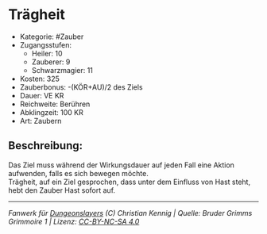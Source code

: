 # Trägheit  
- Kategorie: #Zauber  
- Zugangsstufen:  
  - Heiler: 10  
  - Zauberer: 9  
  - Schwarzmagier: 11  
- Kosten: 325  
- Zauberbonus: -(KÖR+AU)/2 des Ziels  
- Dauer: VE KR  
- Reichweite: Berühren  
- Abklingzeit: 100 KR  
- Art: Zaubern     

## Beschreibung:
Das Ziel muss während der Wirkungsdauer auf jeden Fall eine Aktion aufwenden, falls es sich bewegen möchte.<br>Trägheit, auf ein Ziel gesprochen, dass unter dem Einfluss von Hast steht, hebt den Zauber Hast sofort auf.


___
*Fanwerk für [Dungeonslayers](https://www.dungeonslayers.net/) (C) Christian Kennig | Quelle: Bruder Grimms Grimmoire 1 | Lizenz: [CC-BY-NC-SA 4.0](https://creativecommons.org/licenses/by-nc-sa/4.0/deed.de)*